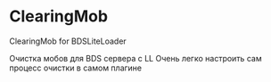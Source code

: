 # ClearingMob
ClearingMob for BDSLiteLoader

Очистка мобов для BDS сервера с LL
Очень легко настроить сам процесс очистки в самом плагине
